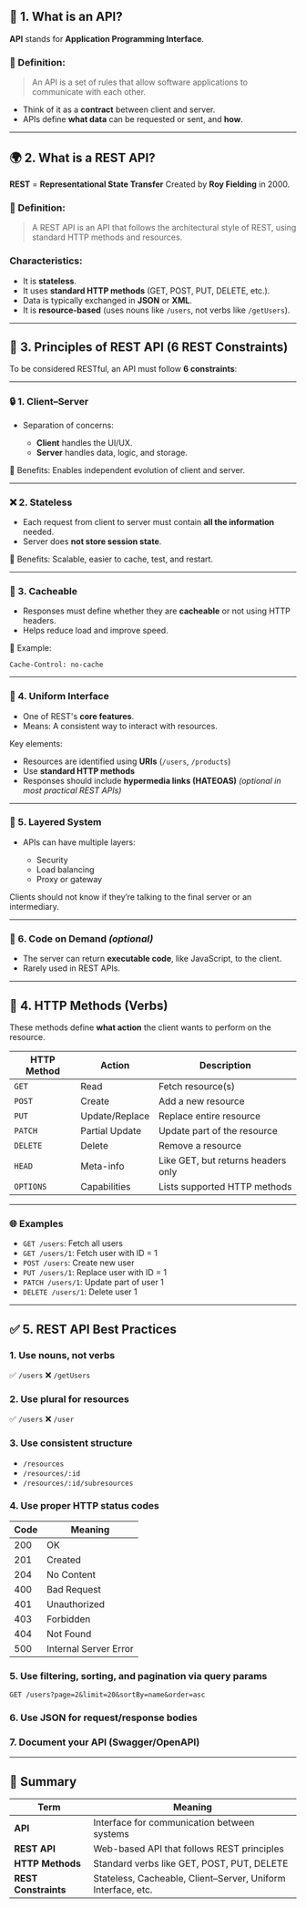 ## 📡 1. What is an API?

**API** stands for **Application Programming Interface**.

### 🧠 Definition:

> An API is a set of rules that allow software applications to communicate with each other.

- Think of it as a **contract** between client and server.
- APIs define **what data** can be requested or sent, and **how**.

---

## 🌍 2. What is a REST API?

**REST** = **Representational State Transfer**
Created by **Roy Fielding** in 2000.

### 🧠 Definition:

> A REST API is an API that follows the architectural style of REST, using standard HTTP methods and resources.

### Characteristics:

- It is **stateless**.
- It uses **standard HTTP methods** (GET, POST, PUT, DELETE, etc.).
- Data is typically exchanged in **JSON** or **XML**.
- It is **resource-based** (uses nouns like `/users`, not verbs like `/getUsers`).

---

## 📜 3. Principles of REST API (6 REST Constraints)

To be considered RESTful, an API must follow **6 constraints**:

---

### 🔒 1. **Client–Server**

- Separation of concerns:

  - **Client** handles the UI/UX.
  - **Server** handles data, logic, and storage.

📌 Benefits: Enables independent evolution of client and server.

---

### ❌ 2. **Stateless**

- Each request from client to server must contain **all the information** needed.
- Server does **not store session state**.

📌 Benefits: Scalable, easier to cache, test, and restart.

---

### 🧱 3. **Cacheable**

- Responses must define whether they are **cacheable** or not using HTTP headers.
- Helps reduce load and improve speed.

📌 Example:

```http
Cache-Control: no-cache
```

---

### 🔄 4. **Uniform Interface**

- One of REST's **core features**.
- Means: A consistent way to interact with resources.

Key elements:

- Resources are identified using **URIs** (`/users`, `/products`)
- Use **standard HTTP methods**
- Responses should include **hypermedia links (HATEOAS)** _(optional in most practical REST APIs)_

---

### 🔌 5. **Layered System**

- APIs can have multiple layers:

  - Security
  - Load balancing
  - Proxy or gateway

Clients should not know if they’re talking to the final server or an intermediary.

---

### 🧪 6. **Code on Demand** _(optional)_

- The server can return **executable code**, like JavaScript, to the client.
- Rarely used in REST APIs.

---

## 📮 4. HTTP Methods (Verbs)

These methods define **what action** the client wants to perform on the resource.

| HTTP Method | Action         | Description                        |
| ----------- | -------------- | ---------------------------------- |
| `GET`       | Read           | Fetch resource(s)                  |
| `POST`      | Create         | Add a new resource                 |
| `PUT`       | Update/Replace | Replace entire resource            |
| `PATCH`     | Partial Update | Update part of the resource        |
| `DELETE`    | Delete         | Remove a resource                  |
| `HEAD`      | Meta-info      | Like GET, but returns headers only |
| `OPTIONS`   | Capabilities   | Lists supported HTTP methods       |

---

### 🌐 Examples

- `GET /users`: Fetch all users
- `GET /users/1`: Fetch user with ID = 1
- `POST /users`: Create new user
- `PUT /users/1`: Replace user with ID = 1
- `PATCH /users/1`: Update part of user 1
- `DELETE /users/1`: Delete user 1

---

## ✅ 5. REST API Best Practices

### 1. **Use nouns, not verbs**

✅ `/users`
❌ `/getUsers`

### 2. **Use plural for resources**

✅ `/users`
❌ `/user`

### 3. **Use consistent structure**

- `/resources`
- `/resources/:id`
- `/resources/:id/subresources`

### 4. **Use proper HTTP status codes**

| Code | Meaning               |
| ---- | --------------------- |
| 200  | OK                    |
| 201  | Created               |
| 204  | No Content            |
| 400  | Bad Request           |
| 401  | Unauthorized          |
| 403  | Forbidden             |
| 404  | Not Found             |
| 500  | Internal Server Error |

### 5. **Use filtering, sorting, and pagination via query params**

```http
GET /users?page=2&limit=20&sortBy=name&order=asc
```

### 6. **Use JSON for request/response bodies**

### 7. **Document your API (Swagger/OpenAPI)**

---

## 🧠 Summary

| Term                 | Meaning                                                      |
| -------------------- | ------------------------------------------------------------ |
| **API**              | Interface for communication between systems                  |
| **REST API**         | Web-based API that follows REST principles                   |
| **HTTP Methods**     | Standard verbs like GET, POST, PUT, DELETE                   |
| **REST Constraints** | Stateless, Cacheable, Client–Server, Uniform Interface, etc. |
